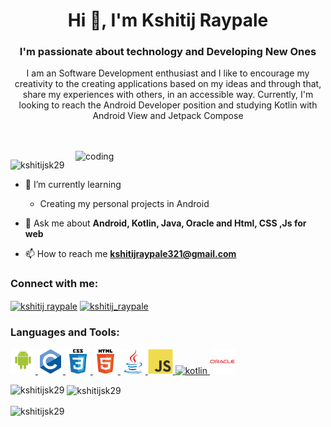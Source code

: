 <h1 align="center">Hi 👋, I'm Kshitij Raypale</h1>
<h3 align="center">I'm passionate about technology and Developing New Ones</h3>
<p align="center">I am an Software Development enthusiast and I like to encourage my creativity to the creating applications based on my ideas and through that, share my experiences with others, in an accessible way. Currently, I'm looking to reach the Android Developer position and studying Kotlin with Android View and Jetpack Compose</p>
<br>
<br>

<img align="right" alt="coding" width="400" src="https://user-images.githubusercontent.com/74038190/212750147-854a394f-fee9-4080-9770-78a4b7ece53f.gif">
<p align="left"> <img src="https://komarev.com/ghpvc/?username=kshitijsk29&label=Profile%20views&color=0e75b6&style=flat" alt="kshitijsk29" /> </p>

- 🌱 I’m currently learning 
    <ul>
      <li>Creating my personal projects in Android</li>
      
  </ul>

- 💬 Ask me about **Android, Kotlin, Java, Oracle and Html, CSS ,Js for web**

- 📫 How to reach me **kshitijraypale321@gmail.com**

<h3 align="left">Connect with me:</h3>
<p align="left">
<a href="https://linkedin.com/in/kshitij raypale" target="blank"><img align="center" src="https://raw.githubusercontent.com/rahuldkjain/github-profile-readme-generator/master/src/images/icons/Social/linked-in-alt.svg" alt="kshitij raypale" height="30" width="40" /></a>
<a href="https://instagram.com/kshitij_raypale" target="blank"><img align="center" src="https://raw.githubusercontent.com/rahuldkjain/github-profile-readme-generator/master/src/images/icons/Social/instagram.svg" alt="kshitij_raypale" height="30" width="40" /></a>
</p>

<h3 align="left">Languages and Tools:</h3>
<p align="left"> <a href="https://developer.android.com" target="_blank" rel="noreferrer"> <img src="https://raw.githubusercontent.com/devicons/devicon/master/icons/android/android-original-wordmark.svg" alt="android" width="40" height="40"/> </a> <a href="https://www.cprogramming.com/" target="_blank" rel="noreferrer"> <img src="https://raw.githubusercontent.com/devicons/devicon/master/icons/c/c-original.svg" alt="c" width="40" height="40"/> </a> <a href="https://www.w3schools.com/css/" target="_blank" rel="noreferrer"> <img src="https://raw.githubusercontent.com/devicons/devicon/master/icons/css3/css3-original-wordmark.svg" alt="css3" width="40" height="40"/> </a> <a href="https://www.w3.org/html/" target="_blank" rel="noreferrer"> <img src="https://raw.githubusercontent.com/devicons/devicon/master/icons/html5/html5-original-wordmark.svg" alt="html5" width="40" height="40"/> </a> <a href="https://www.java.com" target="_blank" rel="noreferrer"> <img src="https://raw.githubusercontent.com/devicons/devicon/master/icons/java/java-original.svg" alt="java" width="40" height="40"/> </a> <a href="https://developer.mozilla.org/en-US/docs/Web/JavaScript" target="_blank" rel="noreferrer"> <img src="https://raw.githubusercontent.com/devicons/devicon/master/icons/javascript/javascript-original.svg" alt="javascript" width="40" height="40"/> </a> <a href="https://kotlinlang.org" target="_blank" rel="noreferrer"> <img src="https://www.vectorlogo.zone/logos/kotlinlang/kotlinlang-icon.svg" alt="kotlin" width="40" height="40"/> </a> <a href="https://www.oracle.com/" target="_blank" rel="noreferrer"> <img src="https://raw.githubusercontent.com/devicons/devicon/master/icons/oracle/oracle-original.svg" alt="oracle" width="40" height="40"/> </a> </p>

<p><img align="left" src="https://github-readme-stats.vercel.app/api/top-langs?username=kshitijsk29&show_icons=true&locale=en&layout=compact" alt="kshitijsk29" /></p>

<p>&nbsp;<img align="center" src="https://github-readme-stats.vercel.app/api?username=kshitijsk29&show_icons=true&locale=en" alt="kshitijsk29" /></p>

<p><img align="center" src="https://github-readme-streak-stats.herokuapp.com/?user=kshitijsk29&" alt="kshitijsk29" /></p>
